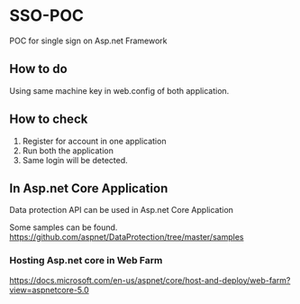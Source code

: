 # SSO-POC
 POC for single sign on Asp.net Framework

## How to do

Using same machine key in web.config of both application.

## How to check 

1. Register for account in one application
2. Run both the application
3. Same login will be detected. 

## In Asp.net Core Application
Data protection API can be used in Asp.net Core Application

Some samples can be found.
https://github.com/aspnet/DataProtection/tree/master/samples

### Hosting Asp.net core in Web Farm
https://docs.microsoft.com/en-us/aspnet/core/host-and-deploy/web-farm?view=aspnetcore-5.0



